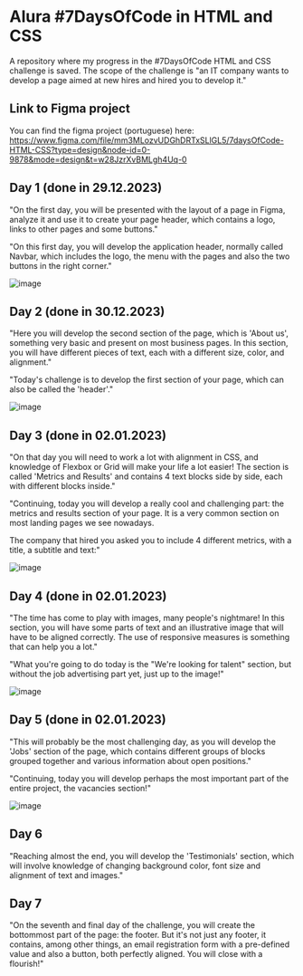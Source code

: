 # Alura #7DaysOfCode in HTML and CSS
 A repository where my progress in the #7DaysOfCode HTML and CSS challenge is saved. The scope of the challenge is "an IT company wants to develop a page aimed at new hires and hired you to develop it."

## Link to Figma project
You can find the figma project (portuguese) here: https://www.figma.com/file/mm3MLozvUDGhDRTxSLlGL5/7daysOfCode-HTML-CSS?type=design&node-id=0-9878&mode=design&t=w28JzrXvBMLgh4Uq-0

## Day 1 (done in 29.12.2023)
 "On the first day, you will be presented with the layout of a page in Figma, analyze it and use it to create your page header, which contains a logo, links to other pages and some buttons."

 "On this first day, you will develop the application header, normally called Navbar, which includes the logo, the menu with the pages and also the two buttons in the right corner."
 
 ![image](https://github.com/SFaguiar/alura-7-days-of-code-html-css/assets/50933770/7e427bf5-34cb-4061-a6cc-099ec4c5adab)
 
## Day 2 (done in 30.12.2023)
 "Here you will develop the second section of the page, which is 'About us', something very basic and present on most business pages. In this section, you will have different pieces of text, each with a different size, color, and alignment."
 
 "Today's challenge is to develop the first section of your page, which can also be called the 'header'."

 ![image](https://github.com/SFaguiar/alura-7-days-of-code-html-css/assets/50933770/bea43e47-a46b-4905-b9c0-937bc925e3a9)

## Day 3 (done in 02.01.2023)
 "On that day you will need to work a lot with alignment in CSS, and knowledge of Flexbox or Grid will make your life a lot easier! The section is called 'Metrics and Results' and contains 4 text blocks side by side, each with different blocks inside."

 "Continuing, today you will develop a really cool and challenging part: the metrics and results section of your page. It is a very common section on most landing pages we see nowadays.

 The company that hired you asked you to include 4 different metrics, with a title, a subtitle and text:"

 ![image](https://github.com/SFaguiar/alura-7-days-of-code-html-css/assets/50933770/181f0a40-e160-4255-86e4-186999777151)


## Day 4 (done in 02.01.2023)
 "The time has come to play with images, many people's nightmare! In this section, you will have some parts of text and an illustrative image that will have to be aligned correctly. The use of responsive measures is something that can help you a lot."

 "What you're going to do today is the "We're looking for talent" section, but without the job advertising part yet, just up to the image!"

 ![image](https://github.com/SFaguiar/alura-7-days-of-code-html-css/assets/50933770/b2164445-d0d7-426f-b95d-90c7be315461)

## Day 5 (done in 02.01.2023)
 "This will probably be the most challenging day, as you will develop the 'Jobs' section of the page, which contains different groups of blocks grouped together and various information about open positions."

 "Continuing, today you will develop perhaps the most important part of the entire project, the vacancies section!"

 ![image](https://github.com/SFaguiar/alura-7-days-of-code-html-css/assets/50933770/ba0fca13-b55f-4086-9ad5-f0f2e539fbb2)


## Day 6
 "Reaching almost the end, you will develop the 'Testimonials' section, which will involve knowledge of changing background color, font size and alignment of text and images."

## Day 7
 "On the seventh and final day of the challenge, you will create the bottommost part of the page: the footer. But it's not just any footer, it contains, among other things, an email registration form with a pre-defined value and also a button, both perfectly aligned. You will close with a flourish!"
